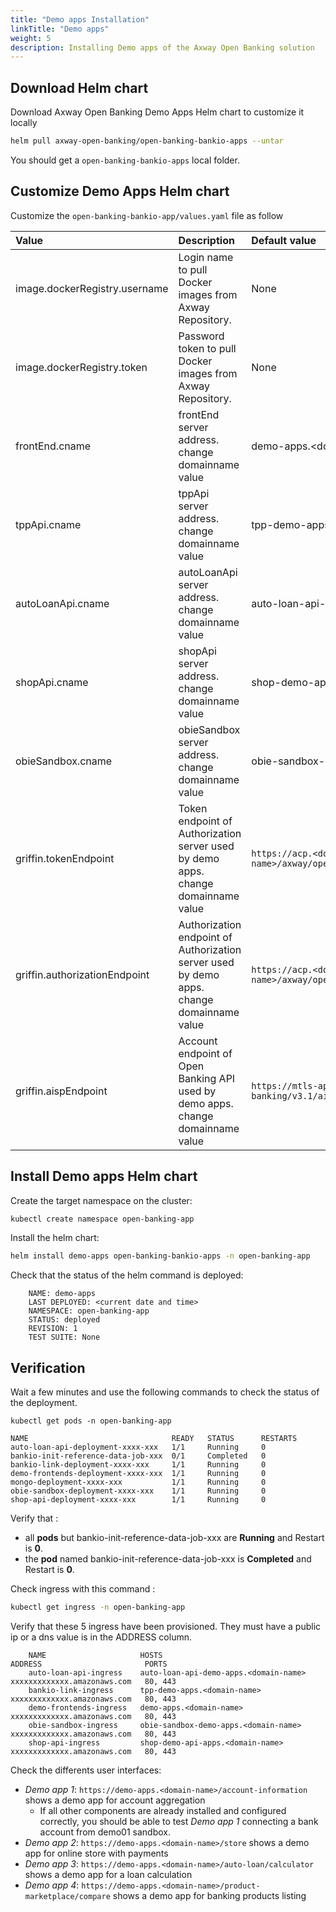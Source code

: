 ```yaml
---
title: "Demo apps Installation"
linkTitle: "Demo apps"
weight: 5
description: Installing Demo apps of the Axway Open Banking solution
---
```



## Download Helm chart

Download Axway Open Banking Demo Apps Helm chart to customize it locally

```bash
helm pull axway-open-banking/open-banking-bankio-apps --untar
```

You should get a `open-banking-bankio-apps` local folder.

## Customize Demo Apps Helm chart

Customize the `open-banking-bankio-app/values.yaml` file as follow

| Value         | Description                           | Default value  |
|:------------- |:------------------------------------- |:-------------- |
| image.dockerRegistry.username | Login name to pull Docker images from Axway Repository. | None |
| image.dockerRegistry.token | Password token to pull Docker images from Axway Repository. | None |
| frontEnd.cname | frontEnd server address. change domainname value | demo-apps.\<domain-name> |
| tppApi.cname | tppApi server address. change domainname value | tpp-demo-apps.\<domain-name> |
| autoLoanApi.cname | autoLoanApi server address. change domainname value | auto-loan-api-demo-apps.\<domain-name> |
| shopApi.cname | shopApi server address. change domainname value |shop-demo-api-apps.\<domain-name> |
| obieSandbox.cname | obieSandbox server address. change domainname value | obie-sandbox-demo-apps.\<domain-name> |
| griffin.tokenEndpoint | Token endpoint of Authorization server used by demo apps. change domainname value | `https://acp.<domain-name>/axway/openbanking_demo/oauth2/token` |
| griffin.authorizationEndpoint | Authorization endpoint of Authorization server used by demo apps. change domainname value | `https://acp.<domain-name>/axway/openbanking_demo/oauth2/authorize` |
| griffin.aispEndpoint | Account endpoint of Open Banking API used by demo apps. change domainname value | `https://mtls-api-proxy.<domain-name>/open-banking/v3.1/aisp` |

## Install Demo apps Helm chart

Create the target namespace on the cluster:

```bash
kubectl create namespace open-banking-app
```

Install the  helm chart:

```bash
helm install demo-apps open-banking-bankio-apps -n open-banking-app
```

Check that the status of the helm command is deployed:

```
    NAME: demo-apps
    LAST DEPLOYED: <current date and time>
    NAMESPACE: open-banking-app
    STATUS: deployed
    REVISION: 1 
    TEST SUITE: None
```

## Verification

Wait a few minutes and use the following commands to check the status of the deployment.

```
kubectl get pods -n open-banking-app
```

```
NAME                                READY   STATUS      RESTARTS   
auto-loan-api-deployment-xxxx-xxx   1/1     Running     0          
bankio-init-reference-data-job-xxx  0/1     Completed   0          
bankio-link-deployment-xxxx-xxx     1/1     Running     0          
demo-frontends-deployment-xxxx-xxx  1/1     Running     0          
mongo-deployment-xxxx-xxx           1/1     Running     0          
obie-sandbox-deployment-xxxx-xxx    1/1     Running     0          
shop-api-deployment-xxxx-xxx        1/1     Running     0          
```

Verify that :

* all **pods** but bankio-init-reference-data-job-xxx are  **Running** and Restart is **0**.
* the **pod** named bankio-init-reference-data-job-xxx is  **Completed** and Restart is **0**.

Check ingress with this command :

```bash
kubectl get ingress -n open-banking-app 
```

Verify that these 5 ingress have been provisioned. They must have a public ip or a dns value is in the ADDRESS column.

```
    NAME                     HOSTS                                   ADDRESS                       PORTS     
    auto-loan-api-ingress    auto-loan-api-demo-apps.<domain-name>   xxxxxxxxxxxxx.amazonaws.com   80, 443   
    bankio-link-ingress      tpp-demo-apps.<domain-name>             xxxxxxxxxxxxx.amazonaws.com   80, 443   
    demo-frontends-ingress   demo-apps.<domain-name>                 xxxxxxxxxxxxx.amazonaws.com   80, 443   
    obie-sandbox-ingress     obie-sandbox-demo-apps.<domain-name>    xxxxxxxxxxxxx.amazonaws.com   80, 443   
    shop-api-ingress         shop-demo-api-apps.<domain-name>        xxxxxxxxxxxxx.amazonaws.com   80, 443  
```

Check the differents user interfaces:

* *Demo app 1*: `https://demo-apps.<domain-name>/account-information` shows a demo app for account aggregation
    * If all other components are already installed and configured correctly, you should be able to test *Demo app 1* connecting a bank account from demo01 sandbox.
* *Demo app 2*: `https://demo-apps.<domain-name>/store` shows a demo app for online store with payments
* *Demo app 3*: `https://demo-apps.<domain-name>/auto-loan/calculator` shows a demo app for a loan calculation
* *Demo app 4*: `https://demo-apps.<domain-name>/product-marketplace/compare` shows a demo app for banking products listing
